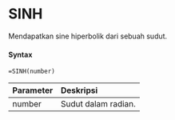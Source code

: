 # SINH

Mendapatkan sine hiperbolik dari sebuah sudut.

#### Syntax

```text
=SINH(number)
```

| Parameter | Deskripsi |
| :--- | :--- |
| number | Sudut dalam radian. |